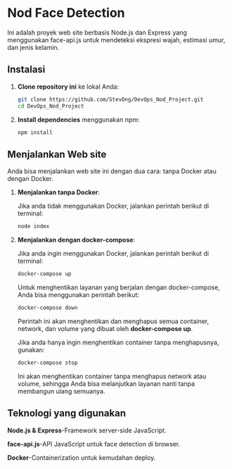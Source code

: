 # Nod Face Detection

Ini adalah proyek web site berbasis Node.js dan Express yang menggunakan face-api.js untuk mendeteksi ekspresi wajah, estimasi umur, dan jenis kelamin.

## Instalasi

1. **Clone repository ini** ke lokal Anda:

    ```bash
    git clone https://github.com/StevOng/DevOps_Nod_Project.git
    cd DevOps_Nod_Project
    ```

2. **Install dependencies** menggunakan npm:

    ```bash
    npm install
    ```

## Menjalankan Web site

Anda bisa menjalankan web site ini dengan dua cara: tanpa Docker atau dengan Docker.

1. **Menjalankan tanpa Docker**:

   Jika anda tidak menggunakan Docker, jalankan perintah berikut di terminal:

   ```bash
   node index
   ```

2. **Menjalankan dengan docker-compose**:

   Jika anda ingin menggunakan Docker, jalankan perintah berikut di terminal:

   ```bash
   docker-compose up
   ```

   Untuk menghentikan layanan yang berjalan dengan docker-compose, Anda bisa menggunakan perintah berikut:

   ```bash
   docker-compose down
   ```

   Perintah ini akan menghentikan dan menghapus semua container, network, dan volume yang dibuat oleh **docker-compose up**.

   Jika anda hanya ingin menghentikan container tanpa menghapusnya, gunakan:

   ```bash
   docker-compose stop
   ```

   Ini akan menghentikan container tanpa menghapus network atau volume, sehingga Anda bisa melanjutkan layanan nanti tanpa membangun ulang semuanya.

## Teknologi yang digunakan

**Node.js & Express**-Framework server-side JavaScript.

**face-api.js**-API JavaScript untuk face detection di browser.

**Docker**-Containerization untuk kemudahan deploy.
